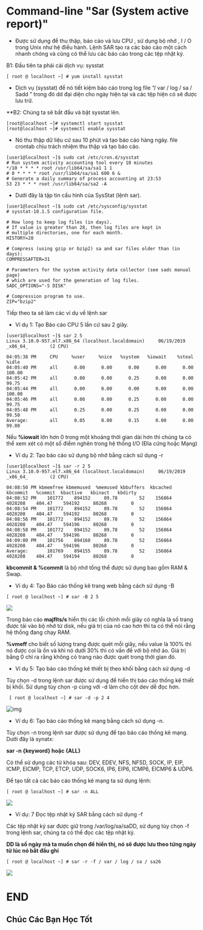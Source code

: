 # Command-line "Sar (System active report)"
- Được sử dụng để thu thập, báo cáo và lưu CPU , sử dụng bộ nhớ , I / O trong Unix như hệ điều hành. Lệnh SAR tạo ra các báo cáo một cách nhanh chóng và cũng có thể lưu các báo cáo trong các tệp nhật ký.

B1: Đầu tiên ta phải cài dịch vụ: sysstat
```
[ root @ localhost ~] # yum install sysstat
```
- Dịch vụ (sysstat) để nó tiết kiệm báo cáo trong log file “/ var / log / sa / Sadd ” trong đó dd đại diện cho ngày hiện tại và các tệp hiện có sẽ được lưu trữ.

**B2: Chúng ta sẽ bắt đầu và bật sysstat lên.

```
[root@localhost ~]# systemctl start sysstat
[root@localhost ~]# systemctl enable sysstat
```
- Nó thu thập dữ liệu cứ sau 10 phút và tạo báo cáo hàng ngày. file crontab chịu trách nhiệm thu thập và tạo báo cáo.

```
[user1@localhost ~]$ sudo cat /etc/cron.d/sysstat
# Run system activity accounting tool every 10 minutes
*/10 * * * * root /usr/lib64/sa/sa1 1 1
# 0 * * * * root /usr/lib64/sa/sa1 600 6 &
# Generate a daily summary of process accounting at 23:53
53 23 * * * root /usr/lib64/sa/sa2 -A
```
- Dưới đây là tập tin cấu hình của SysStat (lệnh sar).

```
[user1@localhost ~]$ sudo cat /etc/sysconfig/sysstat
# sysstat-10.1.5 configuration file.

# How long to keep log files (in days).
# If value is greater than 28, then log files are kept in
# multiple directories, one for each month.
HISTORY=28

# Compress (using gzip or bzip2) sa and sar files older than (in days):
COMPRESSAFTER=31

# Parameters for the system activity data collector (see sadc manual page)
# which are used for the generation of log files.
SADC_OPTIONS="-S DISK"

# Compression program to use.
ZIP="bzip2"
```

Tiếp theo ta sẽ làm các ví dụ về lệnh sar
- Ví dụ 1: Tạo Báo cáo CPU 5 lần cứ sau 2 giây.
```
[user1@localhost ~]$ sar 2 5
Linux 3.10.0-957.el7.x86_64 (localhost.localdomain)     06/19/2019      _x86_64_        (2 CPU)

04:05:38 PM     CPU     %user     %nice   %system   %iowait    %steal     %idle
04:05:40 PM     all      0.00      0.00      0.00      0.00      0.00    100.00
04:05:42 PM     all      0.00      0.00      0.25      0.00      0.00     99.75
04:05:44 PM     all      0.00      0.00      0.00      0.00      0.00    100.00
04:05:46 PM     all      0.00      0.00      0.25      0.00      0.00     99.75
04:05:48 PM     all      0.25      0.00      0.25      0.00      0.00     99.50
Average:        all      0.05      0.00      0.15      0.00      0.00     99.80
```
Nếu **%iowait** lớn hơn 0 trong một khoảng thời gian dài hơn thì chúng ta có thể xem xét có một số điểm nghẽn trong hệ thống I/O (Đĩa cứng hoặc Mạng)

- Ví dụ 2: Tạo báo cáo sử dụng bộ nhớ bằng cách sử dụng -r
```
[user1@localhost ~]$ sar -r 2 5
Linux 3.10.0-957.el7.x86_64 (localhost.localdomain)     06/19/2019      _x86_64_        (2 CPU)

04:08:50 PM kbmemfree kbmemused  %memused kbbuffers  kbcached  kbcommit   %commit  kbactive   kbinact   kbdirty
04:08:52 PM    101772    894152     89.78        52    156864   4028208    404.47    594192     80268         0
04:08:54 PM    101772    894152     89.78        52    156864   4028208    404.47    594192     80268         0
04:08:56 PM    101772    894152     89.78        52    156864   4028208    404.47    594196     80268         0
04:08:58 PM    101772    894152     89.78        52    156864   4028208    404.47    594196     80268         0
04:09:00 PM    101756    894168     89.78        52    156864   4028208    404.47    594196     80268         0
Average:       101769    894155     89.78        52    156864   4028208    404.47    594194     80268         0
```
**kbcommit & %commit** là bộ nhớ tổng thể được sử dụng bao gồm RAM & Swap.

- Ví dụ 4: Tạo Báo cáo thống kê trang web bằng cách sử dụng -B

`` [ root @ localhost ~] # sar -B 2 5 ``

![](https://www.linuxtechi.com/wp-content/uploads/2015/11/paging-statistics-sar-command1.jpg)

Trong báo cáo **majflts/s** hiển thị các lỗi chính mỗi giây có nghĩa là số trang được tải vào bộ nhớ từ disk, nếu giá trị của nó cao hơn thì ta có thể nói rằng hệ thống đang chạy RAM.

**%vmeff** cho biết số lượng trang được quét mỗi giây, nếu value là 100% thì nó được coi là ổn và khi nó dưới 30% thì có vấn đề với bộ nhớ ảo. Giá trị bằng 0 chỉ ra rằng không có trang nào được quét trong thời gian đó.

- Ví dụ 5: Tạo báo cáo thống kê thiết bị theo khối bằng cách sử dụng -d

Tùy chọn -d trong lệnh sar được sử dụng để hiển thị báo cáo thống kê thiết bị khối. Sử dụng tùy chọn -p cùng với -d làm cho cột dev dễ đọc hơn.

`` [ root @ localhost ~] # sar -d -p 2 4``

![img](https://www.linuxtechi.com/wp-content/uploads/2015/11/block-device-report-sar-command2.jpg)

- Ví dụ 6: Tạo báo cáo thống kê mạng bằng cách sử dụng -n.

Tùy chọn -n trong lệnh sar được sử dụng để tạo báo cáo thống kê mạng. Dưới đây là synatx:

**sar -n {keyword} hoặc {ALL}**

Có thể sử dụng các từ khóa sau: DEV, EDEV, NFS, NFSD, SOCK, IP, EIP, ICMP, EICMP, TCP, ETCP, UDP, SOCK6, IP6, EIP6, ICMP6, EICMP6 & UDP6.

Để tạo tất cả các báo cáo thống kê mạng ta sử dụng lệnh:

``[ root @ localhost ~] # sar -n ALL ``

![](https://www.linuxtechi.com/wp-content/uploads/2015/11/network-statistics-report-sar-command-1024x584.jpg)

- Ví dụ: 7 Đọc tệp nhật ký SAR bằng cách sử dụng -f

 Các tệp nhật ký sar được giữ trong /var/log/sa/saDD, sử dụng tùy chọn -f trong lệnh sar, chúng ta có thể đọc các tệp nhật ký.
 
 **DD là số ngày mà ta muốn chọn để hiển thị, nó sẽ được lưu theo từng ngày từ lúc nó bắt đầu ghi**
 
 ``[ root @ localhost ~] # sar -r -f / var / log / sa / sa26``
 
 ![](https://www.linuxtechi.com/wp-content/uploads/2015/11/reading-sar-log-file2-1024x323.jpg)
 
 # END
 
 ## Chúc Các Bạn Học Tốt
 
